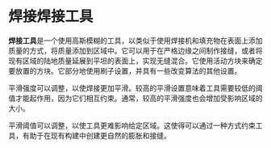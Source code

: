 # 焊接焊接工具

**焊接工具**是一个使用高斯模糊的工具，以类似于使用焊接机和填充物在表面上添加质量的方式，将质量添加到区域中。它可以用于在严格边缘之间制作接缝，或者将现有区域的陆地质量延展到平坦的表面上，实现无缝混合。它使用活动方块来确定要放置的方块。它部分地使用刷子设置，并具有一些改变算法的其他设置。

平滑强度可以调整，以使焊接更加平滑。较高的平滑设置意味着工具需要较低的阈值才能起作用，因为它们相互约束。通常，较高的平滑强度也会增加受影响区域的大小。

平滑阈值可以调整，以使工具更难影响给定区域。这使得可以通过一种方式约束工具，有助于在现有构建中创建更自然的膨胀和接缝。
